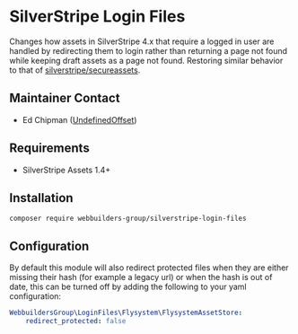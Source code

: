 SilverStripe Login Files
=================
Changes how assets in SilverStripe 4.x that require a logged in user are handled by redirecting them to login rather than returning a page not found while keeping draft assets as a page not found. Restoring similar behavior to that of [silverstripe/secureassets](https://github.com/silverstripe/silverstripe-secureassets).

## Maintainer Contact
* Ed Chipman ([UndefinedOffset](https://github.com/UndefinedOffset))


## Requirements
* SilverStripe Assets 1.4+


## Installation
```
composer require webbuilders-group/silverstripe-login-files
```

## Configuration
By default this module will also redirect protected files when they are either missing their hash (for example a legacy url) or when the hash is out of date, this can be turned off by adding the following to your yaml configuration:

```yml
WebbuildersGroup\LoginFiles\Flysystem\FlysystemAssetStore:
    redirect_protected: false
```
